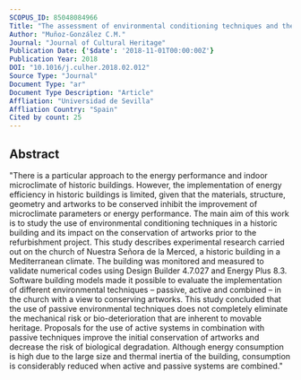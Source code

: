 ```yaml
---
SCOPUS_ID: 85048084966
Title: "The assessment of environmental conditioning techniques and their energy performance in historic churches located in Mediterranean climate"
Author: "Muñoz-González C.M."
Journal: "Journal of Cultural Heritage"
Publication Date: {'$date': '2018-11-01T00:00:00Z'}
Publication Year: 2018
DOI: "10.1016/j.culher.2018.02.012"
Source Type: "Journal"
Document Type: "ar"
Document Type Description: "Article"
Affliation: "Universidad de Sevilla"
Affliation Country: "Spain"
Cited by count: 25
---
```


## Abstract
"There is a particular approach to the energy performance and indoor microclimate of historic buildings. However, the implementation of energy efficiency in historic buildings is limited, given that the materials, structure, geometry and artworks to be conserved inhibit the improvement of microclimate parameters or energy performance. The main aim of this work is to study the use of environmental conditioning techniques in a historic building and its impact on the conservation of artworks prior to the refurbishment project. This study describes experimental research carried out on the church of Nuestra Señora de la Merced, a historic building in a Mediterranean climate. The building was monitored and measured to validate numerical codes using Design Builder 4.7.027 and Energy Plus 8.3. Software building models made it possible to evaluate the implementation of different environmental techniques – passive, active and combined – in the church with a view to conserving artworks. This study concluded that the use of passive environmental techniques does not completely eliminate the mechanical risk or bio-deterioration that are inherent to movable heritage. Proposals for the use of active systems in combination with passive techniques improve the initial conservation of artworks and decrease the risk of biological degradation. Although energy consumption is high due to the large size and thermal inertia of the building, consumption is considerably reduced when active and passive systems are combined."
